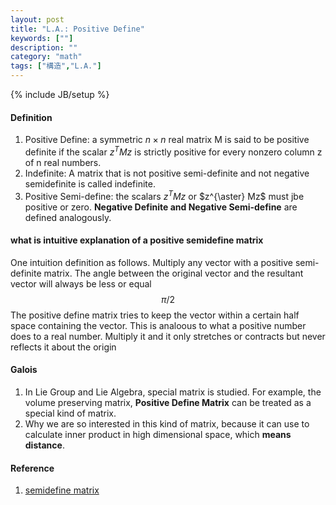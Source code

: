 ```yaml
---
layout: post
title: "L.A.: Positive Define"
keywords: [""]
description: ""
category: "math"
tags: ["構造","L.A."]
---
```

{% include JB/setup %}
#### Definition
1. Positive Define: a symmetric $n\times n$ real matrix M is said to be positive
   definite if the scalar $z^T Mz$ is strictly positive for every nonzero column
   z of n real numbers.
2. Indefinite: A matrix that is not positive semi-definite and not negative
   semidefinite is called indefinite.
3. Positive Semi-define: the scalars $z^T Mz$ or $z^{\aster} Mz$ must jbe
   positive or zero. **Negative Definite and Negative Semi-define** are defined
   analogously.

#### what is intuitive explanation of a positive semidefine matrix
One intuition definition as follows. Multiply any vector with a positive
semi-definite matrix.  The angle between the  original vector and the resultant
vector will always be less or equal $$\pi/2$$ The positive define matrix tries
to keep the vector within a certain half space containing the vector.  This is
analoous to what a positive number does to a real number.  Multiply it and it
only stretches or contracts but never reflects it about the origin

#### Galois
1. In Lie Group and Lie Algebra, special matrix is studied. For example, the
   volume preserving matrix, **Positive Define Matrix** can be treated as a
   special kind of matrix.
2. Why we are so interested in this kind of matrix, because it can use to
   calculate inner product in high dimensional space, which **means distance**.


#### Reference
1. [semidefine matrix](https://math.stackexchange.com/questions/9758/intuitive-explanation-of-a-positive-semidefinite-matrix)
